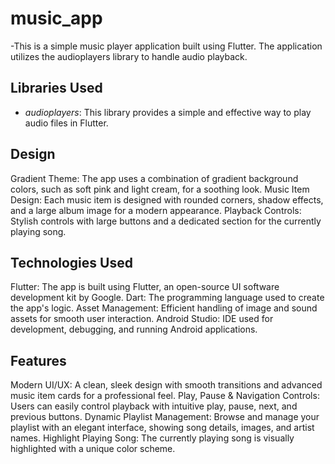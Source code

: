 # music_app

-This is a simple music player application built using Flutter. The application utilizes the audioplayers library to handle audio playback.

## Libraries Used
- *audioplayers*: This library provides a simple and effective way to play audio files in Flutter.



## Design
Gradient Theme: The app uses a combination of gradient background colors, such as soft pink and light cream, for a soothing look.
Music Item Design: Each music item is designed with rounded corners, shadow effects, and a large album image for a modern appearance.
Playback Controls: Stylish controls with large buttons and a dedicated section for the currently playing song.



## Technologies Used
Flutter: The app is built using Flutter, an open-source UI software development kit by Google.
Dart: The programming language used to create the app's logic.
Asset Management: Efficient handling of image and sound assets for smooth user interaction.
Android Studio: IDE used for development, debugging, and running Android applications.




## Features
Modern UI/UX: A clean, sleek design with smooth transitions and advanced music item cards for a professional feel.
Play, Pause & Navigation Controls: Users can easily control playback with intuitive play, pause, next, and previous buttons.
Dynamic Playlist Management: Browse and manage your playlist with an elegant interface, showing song details, images, and artist names.
Highlight Playing Song: The currently playing song is visually highlighted with a unique color scheme.


